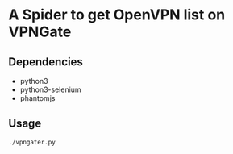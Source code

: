 A Spider to get OpenVPN list on VPNGate
===========

Dependencies
-----------
- python3
- python3-selenium
- phantomjs

Usage
-----
```bash
./vpngater.py
```
